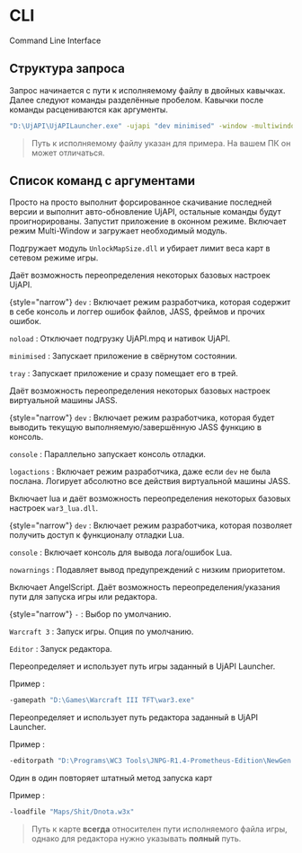 # CLI

Command Line Interface

## Структура запроса

Запрос начинается с пути к исполняемому файлу в двойных кавычках. Далее следуют команды разделённые пробелом. Кавычки
после команды расцениваются как аргументы.
```Bash
"D:\UjAPI\UjAPILauncher.exe" -ujapi "dev minimised" -window -multiwindow -as -nomapsizelimit
```
> Путь к исполняемому файлу указан для примера. На вашем ПК он может отличаться.

## Список команд с аргументами

<deflist>

<def>
<title><code>-justdoupdate</code></title>
Просто на просто выполнит форсированное скачивание последней версии и выполнит авто-обновление UjAPI, остальные команды будут проигнорированы.
</def>

<def>
<title><code>-window</code></title>
Запустит приложение в оконном режиме.
</def>

<def>
<title><code>-multiwindow</code></title>
Включает режим Multi-Window и загружает необходимый модуль.
</def>

<def>
<title><code>-nomapsizelimit</code></title>

Подгружает модуль `UnlockMapSize.dll` и убирает лимит веса карт в сетевом режиме игры.
</def>

<def>
<title><code>-ujapi</code></title>
Даёт возможность переопределения некоторых базовых настроек UjAPI.

{style="narrow"}
`dev`
: Включает режим разработчика, которая содержит в себе консоль и логгер ошибок файлов, JASS, фреймов и прочих
ошибок.

`noload`
: Отключает подгрузку UjAPI.mpq и нативок UjAPI.

`minimised`
: Запускает приложение в свёрнутом состоянии.

`tray`
: Запускает приложение и сразу помещает его в трей.

</def>

<def>
<title><code>-jass</code></title>
Даёт возможность переопределения некоторых базовых настроек виртуальной машины JASS.

{style="narrow"}
`dev`
: Включает режим разработчика, которая будет выводить текущую выполняемую/завершённую JASS функцию в консоль.

`console`
: Параллельно запускает консоль отладки.

`logactions`
: Включает режим разработчика, даже если `dev` не была послана. Логирует абсолютно все действия
виртуальной машины JASS.

</def>

<def>
<title><code>-lua</code></title>

Включает lua и даёт возможность переопределения некоторых базовых настроек
`war3_lua.dll`.

{style="narrow"}
`dev`
: Включает режим разработчика, которая позволяет получить доступ к функционалу отладки Lua.

`console`
: Включает консоль для вывода лога/ошибок Lua.

`nowarnings`
: Подавляет вывод предупреждений с низким приоритетом.

</def>

<def>
<title><code>-as</code></title>
Включает AngelScript.
</def>

<def>
<title><code>-launch</code></title>
Даёт возможность переопределения/указания пути для запуска игры или редактора.

{style="narrow"}
`-`
: Выбор по умолчанию.

`Warcraft 3`
: Запуск игры. Опция по умолчанию.

`Editor`
: Запуск редактора.

</def>

<def>
<title><code>-gamepath</code></title>
Переопределяет и использует путь игры заданный в UjAPI Launcher.

Пример
:
```Bash
-gamepath "D:\Games\Warcraft III TFT\war3.exe"
```

</def>

<def>
<title><code>-editorpath</code></title>
Переопределяет и использует путь редактора заданный в UjAPI Launcher.

Пример
:
```Bash
-editorpath "D:\Programs\WC3 Tools\JNPG-R1.4-Prometheus-Edition\NewGen WE.exe"
```

</def>

<def>
<title><code>-loadfile</code></title>
Один в один повторяет штатный метод запуска карт

Пример
:
```Bash
-loadfile "Maps/Shit/Dnota.w3x"
```

> Путь к карте **всегда** относителен пути исполняемого файла игры, однако для редактора нужно указывать **полный**
> путь.

</def>


</deflist>



